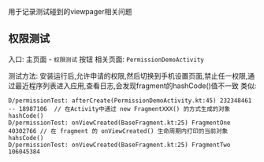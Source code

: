 用于记录测试碰到的viewpager相关问题

## 权限测试
入口: 主页面 - `权限测试` 按钮
相关页面: `PermissionDemoActivity`

测试方法:
安装运行后,允许申请的权限,然后切换到手机设置页面,禁止任一权限,通过最近程序列表进入应用,查看日志,会发现fragment的hashCode()值不一致
类似:
```shell
D/permissionTest: afterCreate(PermissionDemoActivity.kt:45) 232348461 -- 18987106  // 在Activity中通过 new FragmentXXX() 的方式生成的对象hashCode()
D/permissionTest: onViewCreated(BaseFragment.kt:25) FragmentOne 40302766 // 在 fragment 的 onViewCreated() 生命周期内打印的当前对象hahsCode()
D/permissionTest: onViewCreated(BaseFragment.kt:25) FragmentTwo 106045384
```
